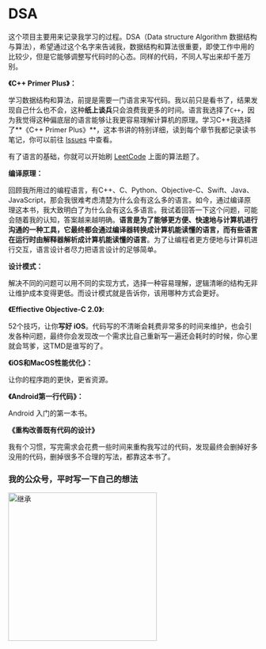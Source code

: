 # DSA

这个项目主要用来记录我学习的过程。DSA（Data structure Algorithm 数据结构与算法），希望通过这个名字来告诫我，数据结构和算法很重要，即使工作中用的比较少，但是它能够调整写代码时的心态。同样的代码，不同人写出来却千差万别。



**《C++ Primer Plus》：**

学习数据结构和算法，前提是需要一门语言来写代码。我以前只是看书了，结果发现自己什么也不会，这种**纸上谈兵**只会浪费我更多的时间。语言我选择了`C++`，因为我觉得这种偏底层的语言能够让我更容易理解计算机的原理。学习C++我选择了**《C++ Primer Plus》**，这本书讲的特别详细，读到每个章节我都记录读书笔记，你可以前往 [Issues](https://github.com/lefex/DSA/issues) 中查看。

有了语言的基础，你就可以开始刷 [LeetCode](https://leetcode.com/) 上面的算法题了。



**编译原理：**

回顾我所用过的编程语言，有C++、C、Python、Objective-C、Swift、Java、JavaScript，那会我很难考虑清楚为什么会有这么多的语言。如今，通过编译原理这本书，我大致明白了为什么会有这么多语言。我试着回答一下这个问题，可能会随着我的认知，答案越来越明确。**语言是为了能够更方便、快速地与计算机进行沟通的一种工具，它最终都会通过编译器转换成计算机能读懂的语言，而有些语言在运行时由解释器解析成计算机能读懂的语言**。为了让编程者更方便地与计算机进行交互，语言设计者尽力把语言设计的足够简单。



**设计模式：**

解决不同的问题可以用不同的实现方式，选择一种容易理解，逻辑清晰的结构无非让维护成本变得更低。而设计模式就是告诉你，该用哪种方式会更好。



**《Effiective Objective-C 2.0》:**

52个技巧，让你**写好 iOS**。代码写的不清晰会耗费非常多的时间来维护，也会引发各种问题，最终你会发现改一个需求比自己重新写一遍还会耗时的时候，你心里就会骂爹，这TMD是谁写的了。



**《iOS和MacOS性能优化》：**

让你的程序跑的更快，更省资源。



**《Android第一行代码》：**

Android 入门的第一本书。



**《重构改善既有代码的设计》**

我有个习惯，写完需求会花费一些时间来重构我写过的代码，发现最终会删掉好多没用的代码，删掉很多不合理的写法，都靠这本书了。



### 我的公众号，平时写一下自己的想法

<img src="https://raw.githubusercontent.com/lefex/iWeChat/master/image/qrcode_main.jpg" title="继承" width="300"/>
